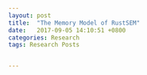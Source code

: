 ```yaml
---
layout: post
title:  "The Memory Model of RustSEM"
date:   2017-09-05 14:10:51 +0800
categories: Research
tags: Research Posts


---
```



